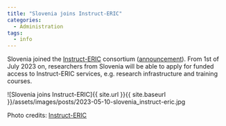```yaml
---
title: "Slovenia joins Instruct-ERIC"
categories:
  - Administration
tags:
  - info
---
```


Slovenia joined the [Instruct-ERIC](https://instruct-eric.org/) consortium ([announcement](https://instruct-eric.org/news/instruct-eric-new-members---greece-and-slovenia/)). From 1st of July 2023 on, researchers from Slovenia will be able to apply for funded access to Instruct-ERIC services, e.g. research infrastructure and training courses.

![Slovenia joins Instruct-ERIC]{{ site.url }}{{ site.baseurl }}/assets/images/posts/2023-05-10-slovenia_instruct-eric.jpg

Photo credits: [Instruct-ERIC](https://instruct-eric.org/)